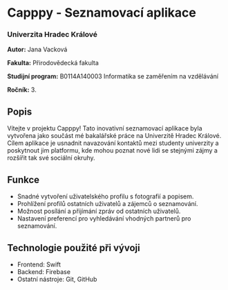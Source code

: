 <!DOCTYPE html>
<html>
<head>
</head>
<body>
  <h1>Capppy - Seznamovací aplikace</h1>

  <h3>Univerzita Hradec Králové</h3>
   <p><strong>Autor:</strong> Jana Vacková</p>
  <p><strong>Fakulta:</strong> Přirodovědecká fakulta</p>
  <p><strong>Studijní program:</strong> B0114A140003 Informatika se zaměřením na vzdělávání</p>
  <p><strong>Ročník:</strong> 3.</p>


  <h2>Popis</h2>
  <p>Vítejte v projektu Capppy! Tato inovativní seznamovací aplikace byla vytvořena jako součást mé bakalářské práce na Univerzitě Hradec Králové. Cílem aplikace je usnadnit navazování kontaktů mezi studenty univerzity a poskytnout jim platformu, kde mohou poznat nové lidi se stejnými zájmy a rozšířit tak své sociální okruhy.</p>

  <h2>Funkce</h2>
  <ul>
    <li>Snadné vytvoření uživatelského profilu s fotografií a popisem.</li>
    <li>Prohlížení profilů ostatních uživatelů a zájemců o seznamování.</li>
    <li>Možnost posílání a přijímání zpráv od ostatních uživatelů.</li>
    <li>Nastavení preferencí pro vyhledávání vhodných partnerů pro seznamování.</li>
  </ul>

  <h2>Technologie použité při vývoji</h2>
  <ul>
    <li>Frontend: Swift</li>
    <li>Backend: Firebase</li>
    <li>Ostatní nástroje: Git, GitHub</li>
  </ul>


</body>
</html>

